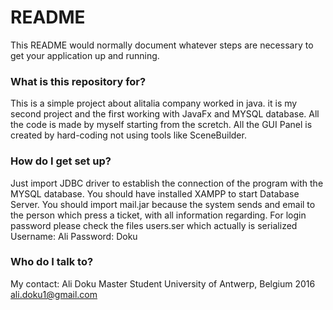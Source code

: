 # README #

This README would normally document whatever steps are necessary to get your application up and running.

### What is this repository for? ###

This is a simple project about alitalia company worked in java. it is my second project and the first working with JavaFx and MYSQL database. All the code is made by myself starting from the scretch. All the GUI Panel is created by hard-coding not using tools like SceneBuilder.

### How do I get set up? ###

Just import JDBC driver to establish the connection of the program with the MYSQL database.
You should have installed XAMPP to start Database Server.
You should import mail.jar because the system sends and email to the person which press a ticket, with all information regarding.
For login password please check the files users.ser which actually is serialized
Username: Ali
Password: Doku


### Who do I talk to? ###
My contact:
Ali Doku
Master Student University of Antwerp, Belgium 2016
ali.doku1@gmail.com
